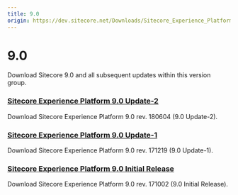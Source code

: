 ```yaml
---
title: 9.0
origin: https://dev.sitecore.net/Downloads/Sitecore_Experience_Platform/90.aspx
---
```


# 9.0

Download Sitecore 9.0 and all subsequent updates within this version group.

### [Sitecore Experience Platform 9.0 Update-2](/downloads/Sitecore_Experience_Platform/90/Sitecore_Experience_Platform_90_Update2)

Download Sitecore Experience Platform 9.0 rev. 180604 (9.0 Update-2).

### [Sitecore Experience Platform 9.0 Update-1](/downloads/Sitecore_Experience_Platform/90/Sitecore_Experience_Platform_90_Update1)

Download Sitecore Experience Platform 9.0 rev. 171219 (9.0 Update-1).

### [Sitecore Experience Platform 9.0 Initial Release](/downloads/Sitecore_Experience_Platform/90/Sitecore_Experience_Platform_90_Initial_Release)

Download Sitecore Experience Platform 9.0 rev. 171002 (9.0 Initial Release).